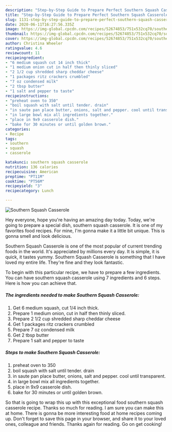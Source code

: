 ```yaml
---
description: "Step-by-Step Guide to Prepare Perfect Southern Squash Casserole"
title: "Step-by-Step Guide to Prepare Perfect Southern Squash Casserole"
slug: 1131-step-by-step-guide-to-prepare-perfect-southern-squash-casserole
date: 2020-06-11T16:27:56.335Z
image: https://img-global.cpcdn.com/recipes/52674853/751x532cq70/southern-squash-casserole-recipe-main-photo.jpg
thumbnail: https://img-global.cpcdn.com/recipes/52674853/751x532cq70/southern-squash-casserole-recipe-main-photo.jpg
cover: https://img-global.cpcdn.com/recipes/52674853/751x532cq70/southern-squash-casserole-recipe-main-photo.jpg
author: Christina Wheeler
ratingvalue: 4.6
reviewcount: 11
recipeingredient:
- "6 medium squash cut 14 inch thick"
- "1 medium onion cut in half then thinly sliced"
- "2 1/2 cup shredded sharp cheddar cheese"
- "1 packages ritz crackers crumbled"
- "7 oz condensed milk"
- "2 tbsp butter"
- "1 salt and pepper to taste"
recipeinstructions:
- "preheat oven to 350"
- "boil squash with salt until tender. drain"
- "in saute pan place butter, onions, salt and pepper. cool until transparent."
- "in large bowl mix all ingredients together."
- "place in 9x9 casserole dish."
- "bake for 30 minutes or until golden brown."
categories:
- Recipe
tags:
- southern
- squash
- casserole

katakunci: southern squash casserole 
nutrition: 136 calories
recipecuisine: American
preptime: "PT11M"
cooktime: "PT56M"
recipeyield: "3"
recipecategory: Lunch

---
```



![Southern Squash Casserole](https://img-global.cpcdn.com/recipes/52674853/751x532cq70/southern-squash-casserole-recipe-main-photo.jpg)

Hey everyone, hope you're having an amazing day today. Today, we're going to prepare a special dish, southern squash casserole. It is one of my favorites food recipes. For mine, I'm gonna make it a little bit unique. This is gonna smell and look delicious.



Southern Squash Casserole is one of the most popular of current trending foods in the world. It's appreciated by millions every day. It is simple, it is quick, it tastes yummy. Southern Squash Casserole is something that I have loved my entire life. They're fine and they look fantastic.


To begin with this particular recipe, we have to prepare a few ingredients. You can have southern squash casserole using 7 ingredients and 6 steps. Here is how you can achieve that.

<!--inarticleads1-->

##### The ingredients needed to make Southern Squash Casserole:

1. Get 6 medium squash, cut 1/4 inch thick.
1. Prepare 1 medium onion, cut in half then thinly sliced.
1. Prepare 2 1/2 cup shredded sharp cheddar cheese
1. Get 1 packages ritz crackers crumbled
1. Prepare 7 oz condensed milk
1. Get 2 tbsp butter
1. Prepare 1 salt and pepper to taste




<!--inarticleads2-->

##### Steps to make Southern Squash Casserole:

1. preheat oven to 350
1. boil squash with salt until tender. drain
1. in saute pan place butter, onions, salt and pepper. cool until transparent.
1. in large bowl mix all ingredients together.
1. place in 9x9 casserole dish.
1. bake for 30 minutes or until golden brown.




So that is going to wrap this up with this exceptional food southern squash casserole recipe. Thanks so much for reading. I am sure you can make this at home. There is gonna be more interesting food at home recipes coming up. Don't forget to save this page in your browser, and share it to your loved ones, colleague and friends. Thanks again for reading. Go on get cooking!
